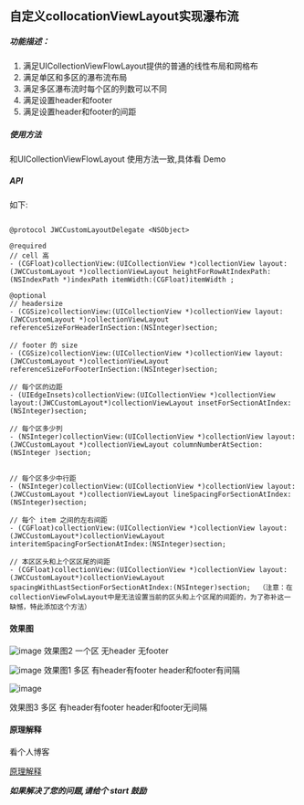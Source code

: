 
##   自定义collocationViewLayout实现瀑布流 
   

#####  功能描述：

1. 满足UICollectionViewFlowLayout提供的普通的线性布局和网格布
2. 满足单区和多区的瀑布流布局
3. 满足多区瀑布流时每个区的列数可以不同
4. 满足设置header和footer
5. 满足设置header和footer的间距 

##### 使用方法

和UICollectionViewFlowLayout 使用方法一致,具体看 Demo

##### API

如下:
```

@protocol JWCCustomLayoutDelegate <NSObject>

@required 
// cell 高
- (CGFloat)collectionView:(UICollectionView *)collectionView layout:(JWCCustomLayout *)collectionViewLayout heightForRowAtIndexPath:(NSIndexPath *)indexPath itemWidth:(CGFloat)itemWidth ;

@optional
// headersize
- (CGSize)collectionView:(UICollectionView *)collectionView layout:(JWCCustomLayout *)collectionViewLayout referenceSizeForHeaderInSection:(NSInteger)section;

// footer 的 size
- (CGSize)collectionView:(UICollectionView *)collectionView layout:(JWCCustomLayout *)collectionViewLayout referenceSizeForFooterInSection:(NSInteger)section;

// 每个区的边距
- (UIEdgeInsets)collectionView:(UICollectionView *)collectionView layout:(JWCCustomLayout*)collectionViewLayout insetForSectionAtIndex:(NSInteger)section;

// 每个区多少列
- (NSInteger)collectionView:(UICollectionView *)collectionView layout:(JWCCustomLayout *)collectionViewLayout columnNumberAtSection:(NSInteger )section;


// 每个区多少中行距
- (NSInteger)collectionView:(UICollectionView *)collectionView layout:(JWCCustomLayout *)collectionViewLayout lineSpacingForSectionAtIndex:(NSInteger)section;

// 每个 item 之间的左右间距
- (CGFloat)collectionView:(UICollectionView *)collectionView layout:(JWCCustomLayout*)collectionViewLayout interitemSpacingForSectionAtIndex:(NSInteger)section;

// 本区区头和上个区区尾的间距
- (CGFloat)collectionView:(UICollectionView *)collectionView layout:(JWCCustomLayout*)collectionViewLayout spacingWithLastSectionForSectionAtIndex:(NSInteger)section;  （注意：在collectionViewFolwLayout中是无法设置当前的区头和上个区尾的间距的，为了弥补这一缺憾，特此添加这个方法）
```



#### 效果图


![image](https://github.com/OlderChicken/CustomLayout/blob/master/pc1.png?raw=true)
效果图2 一个区 无header 无footer


![image](https://github.com/OlderChicken/CustomLayout/blob/master/pc2.png?raw=true)
效果图1 多区 有header有footer header和footer有间隔





![image](https://github.com/OlderChicken/CustomLayout/blob/master/pc3.png?raw=true)

效果图3 多区 有header有footer header和footer无间隔

#### 原理解释

看个人博客

[原理解释](http://www.wuchao.net.cn/2017/08/07/%E8%87%AA%E5%AE%9A%E4%B9%89collocationViewLayout%E5%AE%9E%E7%8E%B0%E7%80%91%E5%B8%83%E6%B5%81/)

***如果解决了您的问题,请给个 start 鼓励*** 